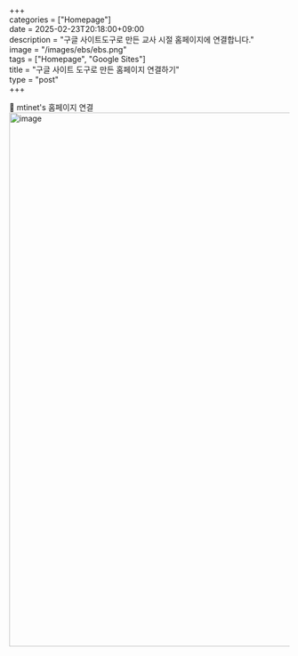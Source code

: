 +++  
categories = ["Homepage"]  
date = 2025-02-23T20:18:00+09:00  
description = "구글 사이트도구로 만든 교사 시절 홈페이지에 연결합니다."  
image = "/images/ebs/ebs.png"  
tags = ["Homepage", "Google Sites"]  
title = "구글 사이트 도구로 만든 홈페이지 연결하기"  
type = "post"  
+++  

🚀 mtinet's 홈페이지 연결  
[<img width="961" alt="image" src="https://github.com/user-attachments/assets/eec6548d-c2fd-4e62-bf5e-f15c1910a235" />](https://sites.google.com/view/mtinet)  
